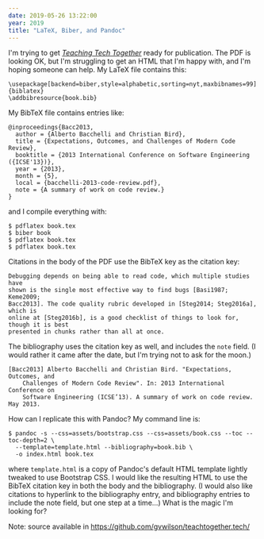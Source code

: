 ```yaml
---
date: 2019-05-26 13:22:00
year: 2019
title: "LaTeX, Biber, and Pandoc"
---
```


I'm trying to get *[Teaching Tech Together](http://teachtogether.tech)* ready for publication.
The PDF is looking OK, but I'm struggling to get an HTML that I'm happy with, and I'm hoping someone can help.
My LaTeX file contains this:

```
\usepackage[backend=biber,style=alphabetic,sorting=nyt,maxbibnames=99]{biblatex}
\addbibresource{book.bib}
```

My BibTeX file contains entries like:

```
@inproceedings{Bacc2013,
  author = {Alberto Bacchelli and Christian Bird},
  title = {Expectations, Outcomes, and Challenges of Modern Code Review},
  booktitle = {2013 International Conference on Software Engineering ({ICSE'13})},
  year = {2013},
  month = {5},
  local = {bacchelli-2013-code-review.pdf},
  note = {A summary of work on code review.}
}
```

and I compile everything with:

```
$ pdflatex book.tex
$ biber book
$ pdflatex book.tex
$ pdflatex book.tex
```

Citations in the body of the PDF use the BibTeX key as the citation key:

```
Debugging depends on being able to read code, which multiple studies have
shown is the single most effective way to find bugs [Basi1987; Keme2009;
Bacc2013]. The code quality rubric developed in [Steg2014; Steg2016a], which is
online at [Steg2016b], is a good checklist of things to look for, though it is best
presented in chunks rather than all at once.
```

The bibliography uses the citation key as well, and includes the `note` field.
(I would rather it came after the date, but I'm trying not to ask for the moon.)

```
[Bacc2013] Alberto Bacchelli and Christian Bird. "Expectations, Outcomes, and
    Challenges of Modern Code Review". In: 2013 International Conference on
    Software Engineering (ICSE’13). A summary of work on code review. May 2013.
```

How can I replicate this with Pandoc?
My command line is:

```
$ pandoc -s --css=assets/bootstrap.css --css=assets/book.css --toc --toc-depth=2 \
  --template=template.html --bibliography=book.bib \
  -o index.html book.tex
```

where `template.html` is a copy of Pandoc's default HTML template lightly tweaked to use Bootstrap CSS.
I would like the resulting HTML to use the BibTeX citation key in both the body and the bibliography.
(I would also like citations to hyperlink to the bibliography entry,
and bibliography entries to include the note field, but one step at a time…)
What is the magic I'm looking for?

Note: source available in <https://github.com/gvwilson/teachtogether.tech/>
